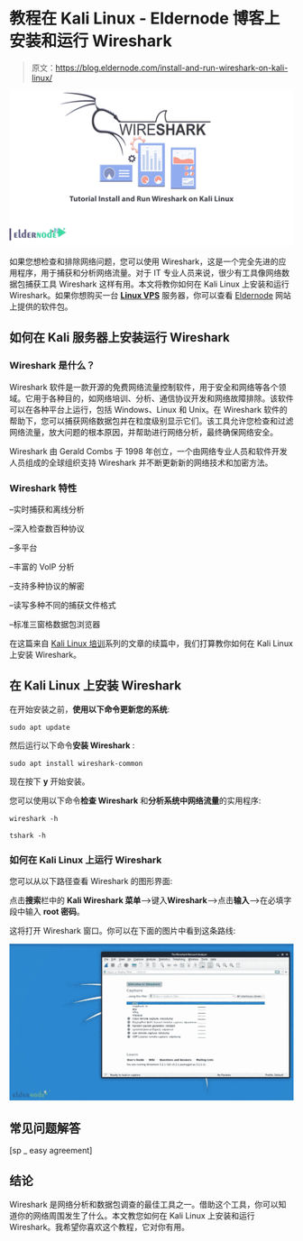 # 教程在 Kali Linux - Eldernode 博客上安装和运行 Wireshark

> 原文：<https://blog.eldernode.com/install-and-run-wireshark-on-kali-linux/>

![Tutorial Install and Run Wireshark on Kali Linux](img/67376788f732d1478fcaecec35cf796e.png)

如果您想检查和排除网络问题，您可以使用 Wireshark，这是一个完全先进的应用程序，用于捕获和分析网络流量。对于 IT 专业人员来说，很少有工具像网络数据包捕获工具 Wireshark 这样有用。本文将教你如何在 Kali Linux 上安装和运行 Wireshark。如果你想购买一台 [**Linux VPS**](https://eldernode.com/linux-vps/) 服务器，你可以查看 [Eldernode](https://eldernode.com/) 网站上提供的软件包。

## **如何在 Kali 服务器上安装运行 Wireshark**

### **Wireshark 是什么？**

Wireshark 软件是一款开源的免费网络流量控制软件，用于安全和网络等各个领域。它用于各种目的，如网络培训、分析、通信协议开发和网络故障排除。该软件可以在各种平台上运行，包括 Windows、Linux 和 Unix。在 Wireshark 软件的帮助下，您可以捕获网络数据包并在粒度级别显示它们。该工具允许您检查和过滤网络流量，放大问题的根本原因，并帮助进行网络分析，最终确保网络安全。

Wireshark 由 Gerald Combs 于 1998 年创立，一个由网络专业人员和软件开发人员组成的全球组织支持 Wireshark 并不断更新新的网络技术和加密方法。

### **Wireshark 特性**

–实时捕获和离线分析

–深入检查数百种协议

–多平台

–丰富的 VoIP 分析

–支持多种协议的解密

–读写多种不同的捕获文件格式

–标准三窗格数据包浏览器

在这篇来自 [Kali Linux 培训](https://blog.eldernode.com/tag/kali-linux/)系列的文章的续篇中，我们打算教你如何在 Kali Linux 上安装 Wireshark。

## **在 Kali Linux 上安装 Wireshark**

在开始安装之前，**使用以下命令更新您的系统**:

```
sudo apt update
```

然后运行以下命令**安装 Wireshark** :

```
sudo apt install wireshark-common
```

现在按下 **y** 开始安装。

您可以使用以下命令**检查 Wireshark** 和**分析系统中网络流量**的实用程序:

```
wireshark -h
```

```
tshark -h
```

### **如何在 Kali Linux 上运行 Wireshark**

您可以从以下路径查看 Wireshark 的图形界面:

点击**搜索**栏中的 **Kali Wireshark 菜单**–>键入**Wireshark**–>点击**输入**–>在必填字段中输入 **root 密码**。

这将打开 Wireshark 窗口。你可以在下面的图片中看到这条路线:

![wireshark-window](img/0f338c2b911e7c1c2bfeecf2434e1c91.png)

## 常见问题解答

[sp _ easy agreement]

## 结论

Wireshark 是网络分析和数据包调查的最佳工具之一。借助这个工具，你可以知道你的网络周围发生了什么。本文教您如何在 Kali Linux 上安装和运行 Wireshark。我希望你喜欢这个教程，它对你有用。